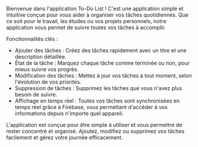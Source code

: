Bienvenue dans l'application To-Do List ! C'est une application simple et intuitive conçue pour vous aider à organiser vos tâches quotidiennes. Que ce soit pour le travail, les études ou vos projets personnels, notre application vous permet de suivre toutes vos tâches à accomplir.

Fonctionnalités clés :
  - Ajouter des tâches : Créez des tâches rapidement avec un titre et une description détaillée.
  - État de la tâche : Marquez chaque tâche comme terminée ou non, pour mieux suivre vos progrès.
  - Modification des tâches : Mettez à jour vos tâches à tout moment, selon l'évolution de vos priorités.
  - Suppression de tâches : Supprimez les tâches que vous n'avez plus besoin de suivre.
  - Affichage en temps réel : Toutes vos tâches sont synchronisées en temps réel grâce à Firebase, vous permettant d'accéder à vos     informations depuis n'importe quel appareil.

L'application est conçue pour être simple à utiliser et vous permettre de rester concentré et organisé. Ajoutez, modifiez ou supprimez vos tâches facilement et gérez votre journée efficacement.
